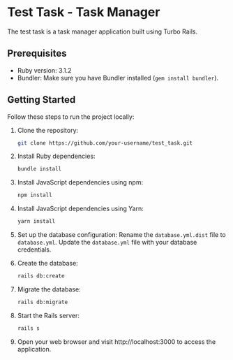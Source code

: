 # Test Task - Task Manager

The test task is a task manager application built using Turbo Rails.

## Prerequisites

- Ruby version: 3.1.2
- Bundler: Make sure you have Bundler installed (`gem install bundler`).

## Getting Started

Follow these steps to run the project locally:

1. Clone the repository:
   ```bash
   git clone https://github.com/your-username/test_task.git
   
2. Install Ruby dependencies:
   ```bash
   bundle install
   
3. Install JavaScript dependencies using npm:
   ```bash
   npm install
   
4. Install JavaScript dependencies using Yarn:
   ```bash
   yarn install
   
5. Set up the database configuration:
   Rename the `database.yml.dist` file to `database.yml`.
   Update the `database.yml` file with your database credentials.

6. Create the database:
   ```bash
   rails db:create
   
7. Migrate the database:
   ```bash
   rails db:migrate
   
8. Start the Rails server:
   ```bash
   rails s
   
9. Open your web browser and visit http://localhost:3000 to access the application.

